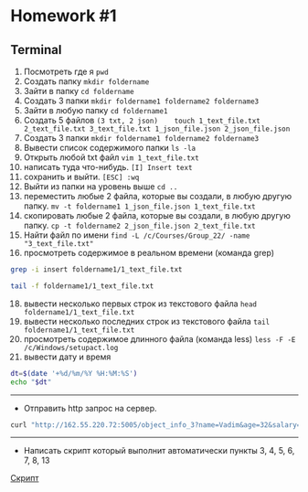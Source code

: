 # Homework #1 
## Terminal 
1. Посмотреть где я			`pwd`
3. Создать папку			`mkdir foldername`
4. Зайти в папку			`cd foldername`
5. Создать 3 папки			`mkdir foldername1 foldername2 foldername3`
6. Зайти в любую папку			`cd foldername1`
7. Создать 5 файлов `(3 txt, 2 json)	touch 1_text_file.txt 2_text_file.txt 3_text_file.txt 1_json_file.json 2_json_file.json`
8. Создать 3 папки			`mkdir foldername1 foldername2 foldername3`
9. Вывести список содержимого папки	`ls -la`
10. Открыть любой txt файл		`vim 1_text_file.txt`
11. написать туда что-нибудь.		`[I] Insert text`
12. сохранить и выйти.		`[ESC] :wq`
13. Выйти из папки на уровень выше	`cd ..`
14. переместить любые 2 файла, которые вы создали, в любую другую папку.	`mv -t foldername1 1_json_file.json 1_text_file.txt`
15. скопировать любые 2 файла, которые вы создали, в любую другую папку.	`cp -t foldername2 2_json_file.json 2_text_file.txt`
16. Найти файл по имени								`find -L /c/Courses/Group_22/ -name "3_text_file.txt"`
17. просмотреть содержимое в реальном времени (команда grep)
```sh
grep -i insert foldername1/1_text_file.txt
```
```sh
tail -f foldername1/1_text_file.txt
```
18. вывести несколько первых строк из текстового файла				`head foldername1/1_text_file.txt`
19. вывести несколько последних строк из текстового файла			`tail foldername1/1_text_file.txt`
20. просмотреть содержимое длинного файла (команда less)			`less -F -E /c/Windows/setupact.log`
21. вывести дату и время
```sh
dt=$(date '+%d/%m/%Y %H:%M:%S')
echo "$dt"
```
***
* Отправить http запрос на сервер.
```sh
curl "http://162.55.220.72:5005/object_info_3?name=Vadim&age=32&salary=1000"
```
***
* Написать скрипт который выполнит автоматически пункты 3, 4, 5, 6, 7, 8, 13

[Скрипт](https://github.com/Olgerd1323/QA_Courses_Group22/blob/Terminal/myscript.txt)
